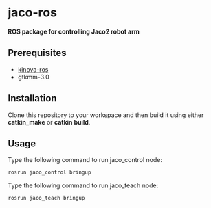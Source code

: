 # jaco-ros

**ROS package for controlling Jaco2 robot arm**

## Prerequisites
* [kinova-ros](https://github.com/Kinovarobotics/kinova-ros/)
* gtkmm-3.0

## Installation
Clone this repository to your workspace and then build it using either **catkin_make** or **catkin build**.

## Usage
Type the following command to run jaco_control node:
```bash
rosrun jaco_control bringup
```
Type the following command to run jaco_teach node:
```bash
rosrun jaco_teach bringup
```
